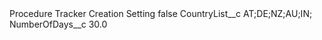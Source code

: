<?xml version="1.0" encoding="UTF-8"?>
<CustomMetadata xmlns="http://soap.sforce.com/2006/04/metadata" xmlns:xsi="http://www.w3.org/2001/XMLSchema-instance" xmlns:xsd="http://www.w3.org/2001/XMLSchema">
    <label>Procedure Tracker Creation Setting</label>
    <protected>false</protected>
    <values>
        <field>CountryList__c</field>
        <value xsi:type="xsd:string">AT;DE;NZ;AU;IN;</value>
    </values>
    <values>
        <field>NumberOfDays__c</field>
        <value xsi:type="xsd:double">30.0</value>
    </values>
</CustomMetadata>
